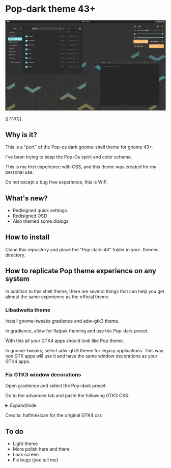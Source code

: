 # Pop-dark theme 43+

[<img src="Images/screenshot-dark.png">](Images/vm_exemple.png)

[[_TOC_]]

## Why is it?

This is a "port" of the Pop-os dark gnome-shell theme for gnome 43+.

I've been trying to keep the Pop-Os spirit and color scheme.

This is my first experience with CSS, and this theme was created for my personal use.

Do not except a bug free experience, this is WIP.

## What's new?

- Redisigned quick settings.
- Redisigned OSD
- Also themed some dialogs.

## How to install

Clone this repository and place the "Pop-dark-43" folder in your .themes directory.

## How to replicate Pop theme experience on any system

In addition to this shell theme, there are several things that can help you get almost the same experience as the official theme.

### Libadwaita theme

Install gnome-tweaks gradience and adw-gtk3 theme.

In gradience, allow for flatpak theming and use the Pop-dark preset.

With this all your GTK4 apps should look like Pop theme.

In gnome-tweaks, select adw-gtk3 theme for legacy applications. This way non GTK apps will use it and have the same window decorations as your GTK4 apps.

### Fix GTK3 window decorations

Open gradience and select the Pop-dark preset.

Go to the advanced tab and paste the following GTK3 CSS.

<p>
<details>
<summary>Expand/hide</summary>

<pre><code>
/*****************
 *WINDOW CONTROLS*
 *****************/

button.titlebutton.close,
windowcontrols > button.close {
  background-color: #f28c2a;
}

button.titlebutton.close:hover,
windowcontrols > button.close:hover {
  background-color: #5e5e5e;
}

button.titlebutton.close:active,
windowcontrols > button.close:active {
  background-color: #4e4e4e;
}

button.titlebutton { /* GTK3 */
  min-width: 20px;
  min-height: 20px;
}

button.titlebutton.minimize,
windowcontrols > button.minimize {
  background-color: transparent;
}

button.titlebutton.minimize:hover,
windowcontrols > button.minimize:hover {
  background-color: #5e5e5e;
}

button.titlebutton.minimize:active,
windowcontrols > button.minimize:active {
  background-color: #4e4e4e;
}

button.titlebutton.maximize,
windowcontrols > button.maximize {
  background-color: transparent;
}

button.titlebutton.maximize:hover,
windowcontrols > button.maximize:hover {
  background-color: #5e5e5e;
}

button.titlebutton.maximize:active,
windowcontrols > button.maximize:active {
  background-color: #4e4e4e;
}

button.titlebutton:backdrop {
  background-color: transparent;
}

/*****************
 *CONTROL WIDGETS*
 *****************/
switch slider {
	background-color: #363636;
}
switch {
	background-color: #686868;
}
switch:checked {
	background-color: @accent_bg_color;
}

checkbutton check:checked {
	color: #363636;
	background-color: @accent_bg_color;
}

scale highlight {
	background-color: #94ebeb;

}

scale slider {
	background-color: #94ebeb;
}

/*****************
 *CARDS/BOXEDLIST*
 *****************/

/*Borders to seperate foreground from background */
.card {
	border-radius: 5px;
	border-style: solid;
	border-width: 1px;
	border-color: @shade_color;
}

list.boxed-list  {
	border-radius: 5px;
	border-style: solid;
	border-width: 1px;
	border-color: @shade_color;
}

list.boxed-list row:not(:last-child):not(:first-child):only-child{
	border-radius: 0px;
}

/*nested rows are wierd and don't have a color*/
list.boxed-list row.expander row:last-child:not(:only-child) {
	background-color: #202020;
}

/*middle rows are straight*/
list.boxed-list row:not(:last-child):not(:first-child):hover{
	border-radius: 0px;
}

/*end rows are rounded at the bottom*/
list.boxed-list row:last-child, list.boxed-list row:last-child:hover {
	border-top-left-radius: 0px;
	border-top-right-radius: 0px;
	border-bottom-left-radius: 5px;
	border-bottom-right-radius: 5px;
}

/*begining rows are rounded at the top*/
list.boxed-list row:first-child,list.boxed-list row:first-child:hover {
	border-top-left-radius: 5px;
	border-top-right-radius: 5px;
	border-bottom-left-radius: 0px;
	border-bottom-right-radius: 0px;
}

list.boxed-list row.activatable:not(:last-child):not(:first-child):selected {
	color: @dark_5;
	background-color: #94ebeb;
	border-radius: 0px;
}

list.boxed-list row.activatable:last-child:selected{
	color: @dark_5;
	background-color: #94ebeb;
	border-top-left-radius: 0px;
	border-top-right-radius: 0px;
	border-bottom-left-radius: 5px;
	border-bottom-right-radius: 5px;
}

list.boxed-list row.activatable:first-child:selected {
	color: @dark_5;
	background-color: #94ebeb;
	border-top-left-radius: 5px;
	border-top-right-radius: 5px;
}

row.activatable:selected {
	color: @dark_5;
	background-color: #94ebeb;
}


list row.entry:only-child,list row.entry:only-child:hover {
	border-radius: 5px;
}
window {
	border-bottom-left-radius: 5px;
	border-bottom-right-radius: 5px;
	border-top-left-radius: 5px;
	border-top-right-radius: 5px;
}

/*Fixed Dialog Buttons */
window.background.csd.messagedialog .response-area button:first-child {
	border-bottom-left-radius: 5px;
}

window.background.csd.messagedialog .response-area button:last-child {
	border-bottom-right-radius: 5px;
}

scrollbar range trough slider:active {
	color: #94ebeb;
}


/***************
 *Viewswitcher *
 ***************/
viewswitcher button.flat.horizontal.toggle {
	margin-top: 0px;
	margin-bottom: 0px;
	border-radius: 0px;
}

viewswitcher button.flat.horizontal.toggle:hover {
	margin-top: 0px;
	margin-bottom: 0px;
	border-radius: 0px;
	box-shadow: inset 0px -4px darker(@headerbar_bg_color);
}

viewswitcher button.flat.horizontal.toggle:checked {
	margin-top: 0px;
	margin-bottom: 0px;
	border-radius: 0px;
	box-shadow: inset 0px -4px @accent_bg_color;
}

viewswitcher button.flat.horizontal.toggle box, viewswitcher button.flat.vertical.toggle box {
	margin-top: 2px;
}


revealer viewswitcher button.flat.vertical.toggle box {
	margin-top: 5px;
}

viewswitcher button.flat.vertical.toggle {
	margin-bottom: 0px;
	border-radius: 0px;
}

viewswitcher button.flat.vertical.toggle:hover {
	margin-bottom: 0px;
	border-radius: 0px;
	box-shadow: inset 0px -4px darker(@headerbar_bg_color);
}

viewswitcher button.flat.vertical.toggle:checked {
	margin-bottom: 0px;
	border-radius: 0px;
	box-shadow: inset 0px -4px @accent_bg_color;
}

/*When view switcher is at the bottom and narrow*/
revealer viewswitcher.narrow button.flat.vertical.toggle {
	margin-bottom: 0px;
	border-radius: 0px;
}

revealer viewswitcher.narrow button.flat.vertical.toggle:hover {
	margin-bottom: 0px;
	border-radius: 0px;
	box-shadow: inset 0px 4px darker(@headerbar_bg_color);
}

revealer viewswitcher.narrow button.flat.vertical.toggle:checked {
	margin-bottom: 0px;
	border-radius: 0px;
	box-shadow: inset 0px 4px @accent_bg_color;
}

/*******
 *TABS *
 *******/
tabboxchild {
	margin-top: 0px;
	margin-bottom: 0px;
	border-radius: 0px;
}

tabboxchild tab {
	border-radius: 0px;
}

tabboxchild tab:selected {
	border-radius: 0px;
	box-shadow: inset 0px -4px @accent_bg_color;
}

tabboxchild tab:hover:not(:selected) {
	border-radius: 0px;
	box-shadow: inset 0px -4px darker(@headerbar_bg_color);
}

tabthumbnail picture {
	border-radius: 5px;
}

popover contents {
	border-radius: 5px;
	border-style: solid;
	border-width: 1px;
	border-color: @shade_color;
}

/*******************
 *WINDOW DECORATION*
 *******************/

decoration {
	border-radius: 4px 4px 0 0;
}

.background .titlebar:backdrop, .background .titlebar {
	border-top-left-radius: 4px; border-top-right-radius: 4px;
}


.csd menu, .csd .menu, .csd .context-menu {
	border-radius: 4px;
}
</code></pre>

</details>
</p>

Credits: halfmexican for the original GTK4 css

## To do

- Light theme
- More polish here and there
- Lock screen
- Fix bugs (you tell me)
